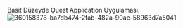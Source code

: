 Basit Düzeyde Ǫuest Application Uygulaması.
![360158378-ba7db474-2fab-482a-90ae-58963d7a5041](https://github.com/user-attachments/assets/92928702-1b90-4089-bafd-f665fac83d93)

